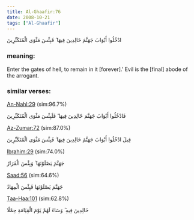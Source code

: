 ```yaml
---
title: Al-Ghaafir:76
date: 2008-10-21
tags: ["Al-Ghaafir"]
---
```

ادْخُلُوا أَبْوَابَ جَهَنَّمَ خَالِدِينَ فِيهَا ۖ فَبِئْسَ مَثْوَى الْمُتَكَبِّرِينَ
### meaning: 
Enter the gates of hell, to remain in it [forever].’ Evil is the [final] abode of the arrogant.
### similar verses: 

[An-Nahl:29](/16/29) (sim:96.7%)

فَادْخُلُوا أَبْوَابَ جَهَنَّمَ خَالِدِينَ فِيهَا ۖ فَلَبِئْسَ مَثْوَى الْمُتَكَبِّرِينَ

[Az-Zumar:72](/39/72) (sim:87.0%)

قِيلَ ادْخُلُوا أَبْوَابَ جَهَنَّمَ خَالِدِينَ فِيهَا ۖ فَبِئْسَ مَثْوَى الْمُتَكَبِّرِينَ

[Ibrahim:29](/14/29) (sim:74.0%)

جَهَنَّمَ يَصْلَوْنَهَا ۖ وَبِئْسَ الْقَرَارُ

[Saad:56](/38/56) (sim:64.6%)

جَهَنَّمَ يَصْلَوْنَهَا فَبِئْسَ الْمِهَادُ

[Taa-Haa:101](/20/101) (sim:62.8%)

خَالِدِينَ فِيهِ ۖ وَسَاءَ لَهُمْ يَوْمَ الْقِيَامَةِ حِمْلًا
